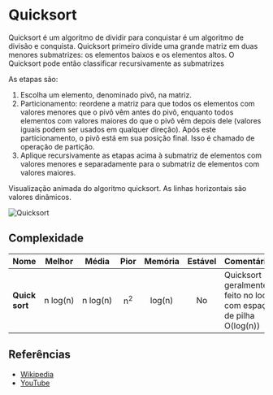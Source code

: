 # Quicksort

Quicksort é um algoritmo de dividir para conquistar é um algoritmo de divisão e conquista.
Quicksort primeiro divide uma grande matriz em duas menores
submatrizes: os elementos baixos e os elementos altos.
O Quicksort pode então classificar recursivamente as submatrizes

As etapas são:

1. Escolha um elemento, denominado pivô, na matriz.
2. Particionamento: reordene a matriz para que todos os elementos com
valores menores que o pivô vêm antes do pivô, enquanto todos
elementos com valores maiores do que o pivô vêm depois dele
(valores iguais podem ser usados em qualquer direção). Após este particionamento,
o pivô está em sua posição final. Isso é chamado de
operação de partição.
3. Aplique recursivamente as etapas acima à submatriz de
elementos com valores menores e separadamente para o
submatriz de elementos com valores maiores.

Visualização animada do algoritmo quicksort.
As linhas horizontais são valores dinâmicos. 

![Quicksort](https://upload.wikimedia.org/wikipedia/commons/6/6a/Sorting_quicksort_anim.gif)

## Complexidade

| Nome                  | Melhor            | Média             | Pior               | Memória    | Estável    | Comentários  |
| --------------------- | :-------------: | :-----------------: | :-----------------: | :-------: | :-------: | :-------- |
| **Quick sort**        | n&nbsp;log(n)   | n&nbsp;log(n)       | n<sup>2</sup>       | log(n)    | No        |  Quicksort geralmente é feito no local com espaço de pilha O(log(n)) |

## Referências

- [Wikipedia](https://pt.wikipedia.org/wiki/Quicksort)
- [YouTube](https://www.youtube.com/watch?v=SLauY6PpjW4&index=28&list=PLLXdhg_r2hKA7DPDsunoDZ-Z769jWn4R8)
